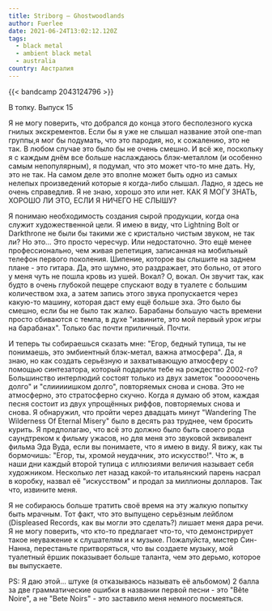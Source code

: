 ```yaml
---
title: Striborg — Ghostwoodlands
author: Fuerlee
date: 2021-06-24T13:02:12.120Z
tags:
  - black metal
  - ambient black metal
  - australia
country: Австралия
---
```

{{< bandcamp 2043124796 >}}

В топку. Выпуск 15



Я не могу поверить, что добрался до конца этого бесполезного куска гнилых экскрементов. Если бы я уже не слышал название этой one-man группы,я мог бы подумать, что это пародия, но, к сожалению, это не так. В любом случае это было бы не очень смешно. И всё же, поскольку я с каждым днём все больше наслаждаюсь блэк-металлом (и особенно самым непопулярным), я подумал, что это может что-то мне дать. Ну, это не так. На самом деле это вполне может быть одно из самых нелепых произведений которые я когда-либо слышал. Ладно, я здесь не очень справедлив. Я не знаю, хорошо это или нет. КАК Я МОГУ ЗНАТЬ, ХОРОШО ЛИ ЭТО, ЕСЛИ Я НИЧЕГО НЕ СЛЫШУ?



Я понимаю необходимость создания сырой продукции, когда она служит художественной цели. Я имею в виду, что Lightning Bolt or Darkthrone не были бы такими же с кристально чистым звуком, не так ли? Но это… Это просто чересчур. Или недостаточно. Это ещё менее профессионально, чем живая репетиция, записанная на мобильный телефон первого поколения. Шипение, которое вы слышите на заднем плане - это гитара. Да, это шумно, это раздражает, это больно, от этого у меня чуть не пошла кровь из ушей. Вокал? О, вокал. Он звучит так, как будто в очень глубокой пещере спускают воду в туалете с большим количеством эха, а затем запись этого звука пропускается через какую-то машину, которая даст ему ещё больше эха. Это было бы смешно, если бы не было так жалко. Барабаны большую часть времени просто сбиваются с темпа, в духе "извините, это мой первый урок игры на барабанах". Только бас почти приличный. Почти.



И теперь ты собираешься сказать мне: "Егор, бедный тупица, ты не понимаешь, это эмбиентный блэк-метал, важна атмосфера". Да, я знаю, но как создать серьёзную и захватывающую атмосферу с помощью синтезатора, который подарили тебе на рождество 2002-го? Большинство интерлюдий состоят только из двух заметок "оооооочень долго" и "слииииишком долго", повторяемых снова и снова. Это не атмосферно, это стратосферно скучно. Когда я думаю об этом, каждая песня состоит из двух упрощённых риффов, повторяемых снова и снова. Я обнаружил, что пройти через двадцать минут "Wandering The Wilderness Of Eternal Misery" было в десять раз труднее, чем бросить курить. Я предполагаю, что всё это должно было быть своего рода саундтреком к фильму ужасов, но для меня это звуковой эквивалент фильма Эда Вуда, если вы понимаете, что я имею в виду. Я вижу, как ты бормочишь: "Егор, ты, хромой неудачник, это искусство!". Что ж, в наши дни каждый второй тупица с иллюзиями величия называет себя художником. Несколько лет назад какой-то итальянский парень насрал в коробку, назвал её "искусством" и продал за миллионы долларов. Так что, извините меня.



Я не собираюсь больше тратить своё время на эту жалкую попытку быть мрачным. Тот факт, что это выпущено серьёзным лейблом (Displeased Records, как вы могли это сделать?) лишает меня дара речи. Я не могу поверить, что кто-то предлагает что-то, что демонстрирует такое неуважение к слушателям и к музыке. Пожалуйста, мистер Син-Нанна, перестаньте притворяться, что вы создаете музыку, мой туалетный ёршик показывает больше таланта, чем это дерьмо, которое вы выпускаете.



PS: Я даю этой... штуке (я отказываюсь называть её альбомом) 2 балла за две грамматические ошибки в названии первой песни - это "Bête Noire", а не "Bete Noirs" - это заставило меня немного посмеяться.